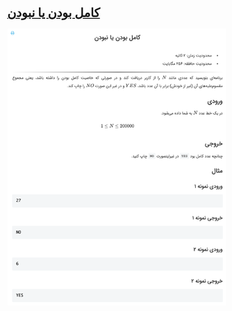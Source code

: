 # [کامل بودن یا نبودن](https://quera.ir/problemset/university/282)

![github-octocat](https://github.com/kasrazarei39/Quera-Answers/blob/main/Questions/university/%DA%A9%D8%A7%D9%85%D9%84%20%D8%A8%D9%88%D8%AF%D9%86%20%DB%8C%D8%A7%20%D9%86%D8%A8%D9%88%D8%AF%D9%86-282/question.png)
